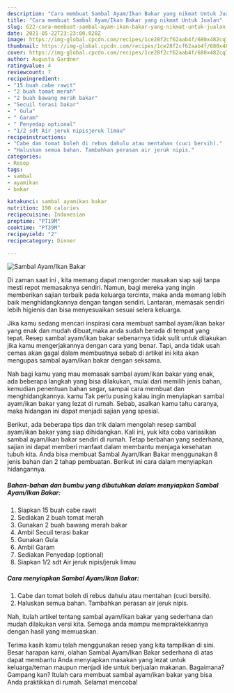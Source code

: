 ```yaml
---
description: "Cara membuat Sambal Ayam/Ikan Bakar yang nikmat Untuk Jualan"
title: "Cara membuat Sambal Ayam/Ikan Bakar yang nikmat Untuk Jualan"
slug: 622-cara-membuat-sambal-ayam-ikan-bakar-yang-nikmat-untuk-jualan
date: 2021-05-22T23:23:00.028Z
image: https://img-global.cpcdn.com/recipes/1ce28f2cf62aab4f/680x482cq70/sambal-ayamikan-bakar-foto-resep-utama.jpg
thumbnail: https://img-global.cpcdn.com/recipes/1ce28f2cf62aab4f/680x482cq70/sambal-ayamikan-bakar-foto-resep-utama.jpg
cover: https://img-global.cpcdn.com/recipes/1ce28f2cf62aab4f/680x482cq70/sambal-ayamikan-bakar-foto-resep-utama.jpg
author: Augusta Gardner
ratingvalue: 4
reviewcount: 7
recipeingredient:
- "15 buah cabe rawit"
- "2 buah tomat merah"
- "2 buah bawang merah bakar"
- "Secuil terasi bakar"
- " Gula"
- " Garam"
- " Penyedap optional"
- "1/2 sdt Air jeruk nipisjeruk limau"
recipeinstructions:
- "Cabe dan tomat boleh di rebus dahulu atau mentahan (cuci bersih)."
- "Haluskan semua bahan. Tambahkan perasan air jeruk nipis."
categories:
- Resep
tags:
- sambal
- ayamikan
- bakar

katakunci: sambal ayamikan bakar 
nutrition: 190 calories
recipecuisine: Indonesian
preptime: "PT19M"
cooktime: "PT39M"
recipeyield: "2"
recipecategory: Dinner

---
```



![Sambal Ayam/Ikan Bakar](https://img-global.cpcdn.com/recipes/1ce28f2cf62aab4f/680x482cq70/sambal-ayamikan-bakar-foto-resep-utama.jpg)

Di zaman  saat ini , kita memang dapat mengorder masakan siap saji tanpa mesti repot memasaknya sendiri. Namun, bagi mereka yang ingin memberikan sajian terbaik pada keluarga tercinta, maka anda memang lebih baik menghidangkannya dengan tangan sendiri. Lantaran, memasak sendiri lebih higienis dan bisa menyesuaikan sesuai selera keluarga.

Jika kamu sedang mencari inspirasi cara membuat sambal ayam/ikan bakar yang enak dan mudah dibuat,maka anda sudah berada di tempat yang tepat. Resep sambal ayam/ikan bakar  sebenarnya tidak sulit untuk dilakukan jika kamu mengerjakannya dengan cara yang benar. Tapi, anda tidak usah cemas akan gagal dalam membuatnya 
sebab di artikel ini kita akan mengupas sambal ayam/ikan bakar dengan seksama.  



Nah bagi kamu yang mau memasak sambal ayam/ikan bakar yang enak, ada beberapa langkah yang bisa dilakukan, mulai dari memilih jenis bahan, kemudian penentuan bahan segar, sampai cara membuat dan menghidangkannya. kamu Tak perlu pusing kalau ingin menyiapkan sambal ayam/ikan bakar yang lezat di rumah. Sebab, asalkan kamu  tahu caranya, maka hidangan ini dapat menjadi sajian yang spesial.

Berikut, ada beberapa tips dan trik dalam mengolah resep sambal ayam/ikan bakar yang siap dihidangkan. Kali ini, yuk kita coba variasikan sambal ayam/ikan bakar sendiri di rumah. Tetap berbahan yang sederhana, sajian ini dapat memberi manfaat dalam membantu menjaga kesehatan tubuh kita. Anda bisa membuat Sambal Ayam/Ikan Bakar menggunakan 8 jenis bahan dan 2 tahap pembuatan. Berikut ini cara dalam menyiapkan hidangannya.

<!--inarticleads1-->

##### Bahan-bahan dan bumbu yang dibutuhkan dalam menyiapkan Sambal Ayam/Ikan Bakar:

1. Siapkan 15 buah cabe rawit
1. Sediakan 2 buah tomat merah
1. Gunakan 2 buah bawang merah bakar
1. Ambil Secuil terasi bakar
1. Gunakan  Gula
1. Ambil  Garam
1. Sediakan  Penyedap (optional)
1. Siapkan 1/2 sdt Air jeruk nipis/jeruk limau




<!--inarticleads2-->

##### Cara menyiapkan Sambal Ayam/Ikan Bakar:

1. Cabe dan tomat boleh di rebus dahulu atau mentahan (cuci bersih).
1. Haluskan semua bahan. Tambahkan perasan air jeruk nipis.




Nah, itulah artikel tentang  sambal ayam/ikan bakar  yang sederhana dan mudah dilakukan versi kita. Semoga anda mampu mempraktekkannya dengan hasil yang memuaskan. 

Terima kasih kamu telah menggunakan resep yang kita tampilkan di sini. Besar harapan kami, olahan  Sambal Ayam/Ikan Bakar sederhana di atas dapat membantu Anda menyiapkan masakan yang lezat untuk keluarga/teman maupun menjadi ide untuk berjualan makanan. Bagaimana? Gampang kan? Itulah cara membuat sambal ayam/ikan bakar yang bisa Anda praktikkan di rumah. Selamat mencoba!

